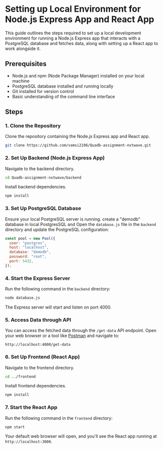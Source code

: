 # Setting up Local Environment for Node.js Express App and React App

This guide outlines the steps required to set up a local development environment for running a Node.js Express app that interacts with a PostgreSQL database and fetches data, along with setting up a React app to work alongside it.

## Prerequisites

- Node.js and npm (Node Package Manager) installed on your local machine
- PostgreSQL database installed and running locally
- Git installed for version control
- Basic understanding of the command line interface

## Steps

### 1. Clone the Repository

Clone the repository containing the Node.js Express app and React app.

```bash
git clone https://github.com/vamsi2106/Quadb-assignment-nxtwave.git
```

### 2. Set Up Backend (Node.js Express App)

Navigate to the backend directory.

```bash
cd Quadb-assignment-nxtwave/backend
```

Install backend dependencies.

```bash
npm install
```

### 3. Set Up PostgreSQL Database

Ensure your local PostgreSQL server is running.
create a "demodb" database in local PostgresSQL and 
Open the `database.js` file in the `backend` directory and update the PostgreSQL configuration:

```javascript
const pool = new Pool({
  user: "postgres",
  host: "localhost",
  database: "demodb",
  password: "root",
  port: 5432,
});
```

### 4. Start the Express Server

Run the following command in the `backend` directory:

```bash
node database.js
```

The Express server will start and listen on port 4000.

### 5. Access Data through API

You can access the fetched data through the `/get-data` API endpoint. Open your web browser or a tool like [Postman](https://www.postman.com/) and navigate to:

```
http://localhost:4000/get-data
```

### 6. Set Up Frontend (React App)

Navigate to the frontend directory.

```bash
cd ../frontend
```

Install frontend dependencies.

```bash
npm install
```

### 7. Start the React App

Run the following command in the `frontend` directory:

```bash
npm start
```

Your default web browser will open, and you'll see the React app running at `http://localhost:3000`.


